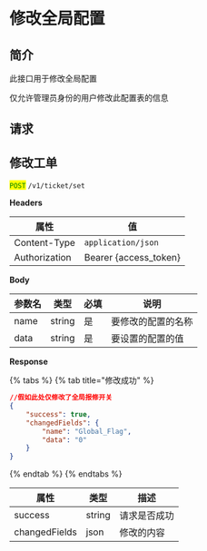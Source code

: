 # 修改全局配置

## 简介

此接口用于修改全局配置

仅允许管理员身份的用户修改此配置表的信息

## &#x20;请求

## 修改工单

<mark style="color:green;">`POST`</mark> `/v1/ticket/set`

**Headers**

| 属性            | 值                      |
| ------------- | ---------------------- |
| Content-Type  | `application/json`     |
| Authorization | Bearer {access\_token} |

**Body**

| 参数名  | 类型     | 必填 | 说明        |
| ---- | ------ | -- | --------- |
| name | string | 是  | 要修改的配置的名称 |
| data | string | 是  | 要设置的配置的值  |

**Response**

{% tabs %}
{% tab title="修改成功" %}
```json
//假如此处仅修改了全局报修开关
{
    "success": true,
    "changedFields": {
        "name": "Global_Flag",
        "data": "0"
    }
}
```
{% endtab %}
{% endtabs %}

| 属性            | 类型     | 描述     |
| ------------- | ------ | ------ |
| success       | string | 请求是否成功 |
| changedFields | json   | 修改的内容  |
